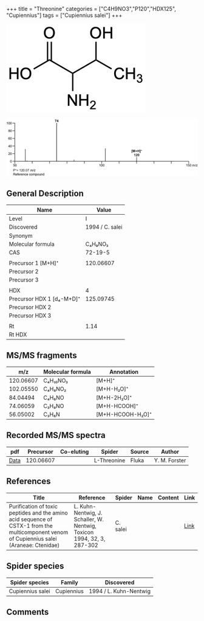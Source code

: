 +++
title = "Threonine"
categories = ["C4H9NO3","P120","HDX125",
"Cupiennius"]
tags = ["Cupiennius salei"]
+++

![](/img/Threonine.png)

![](/img_MSMS/120_Threonine.png)

## General Description

| Name                      | Value           |
|---------------------------|-----------------|
| Level                     | I               |
| Discovered                | 1994 / C. salei |
| Synonym                   |                 |
| Molecular formula         | C₄H₉NO₃         |
| CAS                       | 72-19-5         |
|                           |                 |
| Precursor 1 [M+H]⁺        | 120.06607       |
| Precursor 2               |                 |
| Precursor 3               |                 |
|                           |                 |
| HDX                       | 4               |
| Precursor HDX 1 [d₄-M+D]⁺ | 125.09745       |
| Precursor HDX 2           |                 |
| Precursor HDX 3           |                 |
|                           |                 |
| Rt                        | 1.14            |
| Rt HDX                    |                 |

## MS/MS fragments

| m/z       | Molecular formula | Annotation       |
|-----------|-------------------|------------------|
| 120.06607 | C₄H₁₀NO₃          | [M+H]⁺           |
| 102.05550 | C₄H₈NO₂           | [M+H-H₂O]⁺       |
| 84.04494  | C₄H₆NO            | [M+H-2H₂O]⁺      |
| 74.06059  | C₃H₈NO            | [M+H-HCOOH]⁺     |
| 56.05002  | C₃H₆N             | [M+H-HCOOH-H₂O]⁺ |

## Recorded MS/MS spectra

| pdf                                 | Precursor | Co-eluting | Spider      | Source | Author        |
|-------------------------------------|-----------|------------|-------------|--------|---------------|
| [Data](/pdf/120_Threonine_1-14.pdf) | 120.06607 |            | L-Threonine | Fluka  | Y. M. Forster |

## References

| Title                                                                                                                                      | Reference                                                              | Spider   | Name | Content | Link                                         |
|--------------------------------------------------------------------------------------------------------------------------------------------|------------------------------------------------------------------------|----------|------|---------|----------------------------------------------|
| Purification of toxic peptides and the amino acid sequence of CSTX-1 from the multicomponent venom of Cupiennius salei (Araneae: Ctenidae) | L. Kuhn-Nentwig, J. Schaller, W. Nentwig, Toxicon 1994, 32, 3, 287-302 | C. salei |      |         | [Link](https://doi.org/10.1016/0041-0101(94)90082-5) |

## Spider species

| Spider species   | Family     | Discovered             |
|------------------|------------|------------------------|
| Cupiennius salei | Cupiennius | 1994 / L. Kuhn-Nentwig |

## Comments